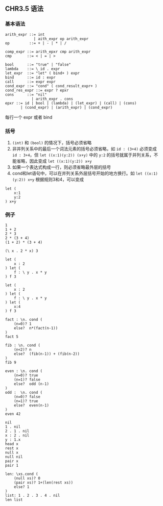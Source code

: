 ## CHR3.5 语法

### 基本语法

```
arith_expr ::= int
             | aith_expr op arith_expr
op         ::= + | - | * | /

comp_expr ::= arith_epxr cmp arith_expr
cmp       ::= < | = | >

bool      ::= "true" | "false"
lambda    ::= \ id . expr
let_expr  ::= "let" ( bind+ ) expr
bind      ::= id : expr
call      ::= expr expr
cond_expr ::= "cond" ( cond_result_expr+ )
cond_res_expr ::= expr ? epxr
cons      ::= "nil"
            | arith_expr . cons
epxr ::= id | bool | (lambda) | (let_expr) | (call) | (cons)
       | (cond_expr) | (arith_expr) | (cond_expr)
```

每行一个 expr 或者 bind

### 括号

1. `(int)` 和 `(bool)` 的情况下，括号必须省略
1. 非并列关系中的最后一个词法元素的括号必须省略，如 `id : (3+4)` 必须变成 `id : 3+4`，但 `let ((x:1)(y:2)) (x+y)` 中的 `y:2` 的括号就属于并列关系，不能省略，因此变成 `let ((x:1)(y:2)) x+y`
2. 如果一个表达式构成一行，则必须省略最外层的括号
3. cond和let语句中，可以在并列关系外层括号开始的地方换行。如 `let ((x:1)(y:2)) x+y` 根据规则3和4，可以变成

```
let (
    x:1
    y:2
) x+y
```

### 例子

```
1
1 + 2
2 * 3
2 * (3 + 4)
(1 + 2) * (3 + 4)

(\ x . 2 * x) 3

let (
    x : 2
) let (
    f : \ y . x * y
) f 3

let (
    x : 2
) let (
    f : \ y . x * y
) let (
    x:4
) f 3

fact : \n. cond (
    (n=0)? 1
    else?  n*(fact(n-1))
)
fact 5

fib : \n. cond (
    (n<2)? n
    else?  (fib(n-1)) + (fib(n-2))
)
fib 9

even : \n. cond (
    (n=0)? true
    (n=1)? false
    else?  odd (n-1)
)
odd :  \n. cond (
    (n=0)? false
    (n=1)? true
    else?  even(n-1)
)
even 42

nil
1 . nil
2 . 1 . nil
x : 2 . nil
y : 1.x
head x
rest x
null x
null nil
pair x
pair 1

len: \xs.cond (
    (null xs)? 0
    (pair xs)? 1+(len(rest xs))
    else? 1
)
list: 1 . 2 . 3 . 4 . nil
len list
```

